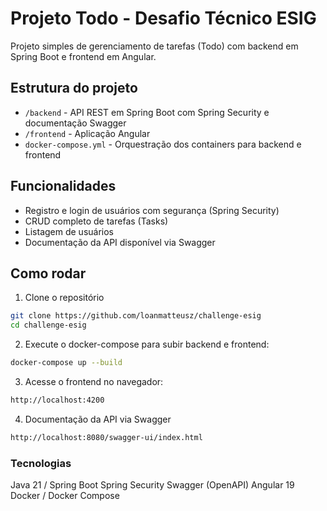 # Projeto Todo - Desafio Técnico ESIG

Projeto simples de gerenciamento de tarefas (Todo) com backend em Spring Boot e frontend em Angular.

## Estrutura do projeto

- `/backend` - API REST em Spring Boot com Spring Security e documentação Swagger
- `/frontend` - Aplicação Angular
- `docker-compose.yml` - Orquestração dos containers para backend e frontend

## Funcionalidades

- Registro e login de usuários com segurança (Spring Security)
- CRUD completo de tarefas (Tasks)
- Listagem de usuários
- Documentação da API disponível via Swagger

## Como rodar

1. Clone o repositório

```bash
git clone https://github.com/loanmatteusz/challenge-esig
cd challenge-esig
```

2. Execute o docker-compose para subir backend e frontend:
```bash
docker-compose up --build
```

3. Acesse o frontend no navegador:
```bash
http://localhost:4200
```

4. Documentação da API via Swagger
```bash
http://localhost:8080/swagger-ui/index.html
```

### Tecnologias
Java 21 / Spring Boot
Spring Security
Swagger (OpenAPI)
Angular 19
Docker / Docker Compose
